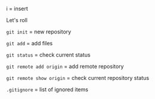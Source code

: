 i = insert

Let's roll

`git init` = new repository

`git add` = add files

`git status` = check current status

`git remote add origin` = add remote repository

`git remote show origin` = check current repository status

`.gitignore` = list of ignored items
~~~~~~~~~~~
